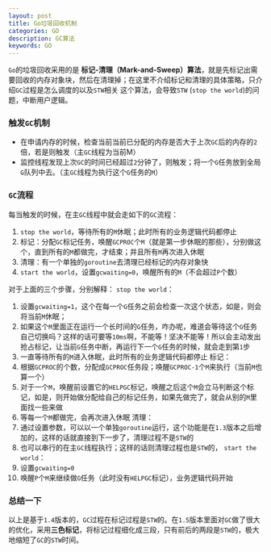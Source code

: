 ```yaml
---
layout: post
title: Go垃圾回收机制
categories: GO
description: GC算法
keywords: GO
---
```


`Go`的垃圾回收采用的是 **标记-清理（Mark-and-Sweep）算法**，就是先标记出需要回收的内存对象块，然后在清理掉；在这里不介绍标记和清理的具体策略，只介绍`GC`过程是怎么调度的以及`STW`相关
这个算法，会导致`STW` (`stop the world`)的问题，中断用户逻辑。

### 触发`GC`机制
- 在申请内存的时候，检查当前当前已分配的内存是否大于上次`GC`后的内存的`2`倍，若是则触发（主`GC`线程为当前M）
- 监控线程发现上次`GC`的时间已经超过`2`分钟了，则触发；将一个`G`任务放到全局`G`队列中去。（主`GC`线程为执行这个`G`任务的`M`）

### `GC`流程
每当触发的时候，在主`GC`线程中就会走如下的`GC`流程：
1. `stop the world`，等待所有的`M`休眠；此时所有的业务逻辑代码都停止
2. 标记：分配`GC`标记任务，唤醒`GCPROC`个`M`（就是第一步休眠的那些），分别做这个，直到所有的`M`都做完，才结束；并且所有`M`再次进入休眠
3. 清理：有一个单独的`goroutine`去清理已经标记的内存对象快
4. `start the world`，设置`gcwaiting=0`，唤醒所有的`M`（不会超过`P`个数）

对于上面的三个步骤，分别解释：
`stop the world`：
1. 设置`gcwaiting=1`，这个在每一个`G`任务之前会检查一次这个状态，如是，则会将当前`M`休眠；
2. 如果这个`M`里面正在运行一个长时间的`G`任务，咋办呢，难道会等待这个`G`任务自己切换吗？这样的话可要等`10ms`啊，不能等！坚决不能等！所以会主动发出抢占标记，让当前`G`任务中断，再运行下一个`G`任务的时候，就会走到第`1`步
3. 一直等待所有的`M`进入休眠，此时所有的业务逻辑代码都停止
标记：
1. 根据`GCPROC`的个数，分配成`GCPROC`任务段；唤醒`GCPROC-1`个`M`来执行（当前`M`也算一个）
2. 对于一个`M`，唤醒前设置它的`HELPGC`标记，唤醒之后这个`M`会立马判断这个标记，如是，则开始做分配给自己的标记任务，如果先做完了，就会从别的`M`里面找一些来做
3. 等每一个`M`都做完，会再次进入休眠
清理：
1. 通过设置参数，可以以一个单独`goroutine`运行，这个功能是在`1.3`版本之后增加的，这样的话就直接到下一步了，清理过程不是`STW`的
2. 也可以串行的在主`GC`线程执行；这样的话则清理过程也是`STW`的，
`start the world`：
1. 设置`gcwaiting=0`
2. 唤醒`P`个`M`来继续做`G`任务（此时没有`HELPGC`标记），业务逻辑代码开始

### 总结一下
以上是基于`1.4`版本的，`GC`过程在标记过程是`STW`的。在`1.5`版本里面对`GC`做了很大的优化，采用**三色标记**，将标记过程细化成三段，只有前后的两段是`STW`的，极大地缩短了`GC`的`STW`时间。



